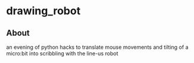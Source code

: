 # drawing_robot

## About

an evening of python hacks to translate mouse movements and tilting of a micro:bit into scribbling with the line-us robot
